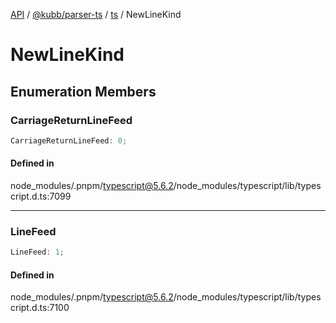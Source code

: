 [API](../../../../../packages.md) / [@kubb/parser-ts](../../../index.md) / [ts](../index.md) / NewLineKind

# NewLineKind

## Enumeration Members

### CarriageReturnLineFeed

```ts
CarriageReturnLineFeed: 0;
```

#### Defined in

node\_modules/.pnpm/typescript@5.6.2/node\_modules/typescript/lib/typescript.d.ts:7099

***

### LineFeed

```ts
LineFeed: 1;
```

#### Defined in

node\_modules/.pnpm/typescript@5.6.2/node\_modules/typescript/lib/typescript.d.ts:7100
